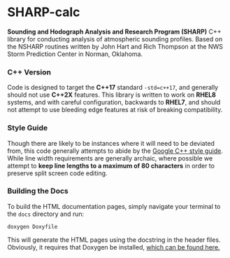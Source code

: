 # SHARP-calc
**Sounding and Hodograph Analysis and Research Program (SHARP)** C++ library for conducting analysis of atmospheric sounding profiles. Based on the NSHARP routines written by John Hart and Rich Thompson at the NWS Storm Prediction Center in Norman, Oklahoma. 

### C++ Version
Code is designed to target the **C++17** standard `-std=c++17`, and generally should not use **C++2X** features. This library is written to work on **RHEL8** systems, and with careful configuration, backwards to **RHEL7**, and should not attempt to use bleeding edge features at risk of breaking compatibility. 

### Style Guide
Though there are likely to be instances where it will need to be deviated from, this code generally attempts to abide by the [Google C++ style guide](https://google.github.io/styleguide/cppguide.html). While line width requirements are generally archaic, where possible we attempt to __keep line lengths to a maximum of 80 characters__ in order to preserve split screen code editing.  

### Building the Docs
To build the HTML documentation pages, simply navigate your terminal to the `docs` directory and run:

```doxygen Doxyfile```

This will generate the HTML pages using the docstring in the header files. Obviously, it requires that Doxygen be installed, [which can be found here.](https://doxygen.nl/) 

